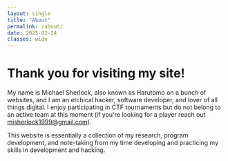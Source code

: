 ```yaml
---
layout: single
title: "About"
permalink: /about/
date: 2025-02-24
classes: wide
---
```


# Thank you for visiting my site!

My name is Michael Sherlock, also known as Harutomo on a bunch of websites, and I am an etchical hacker, software developer, and lover of all things digital.  I enjoy participating in CTF tournaments but do not belong to an active team at this moment (if you're looking for a player reach out mjsherlock1999@gmail.com).

This website is essentially a collection of my research, program development, and note-taking from my time developing and practicing my skills in development and hacking.

